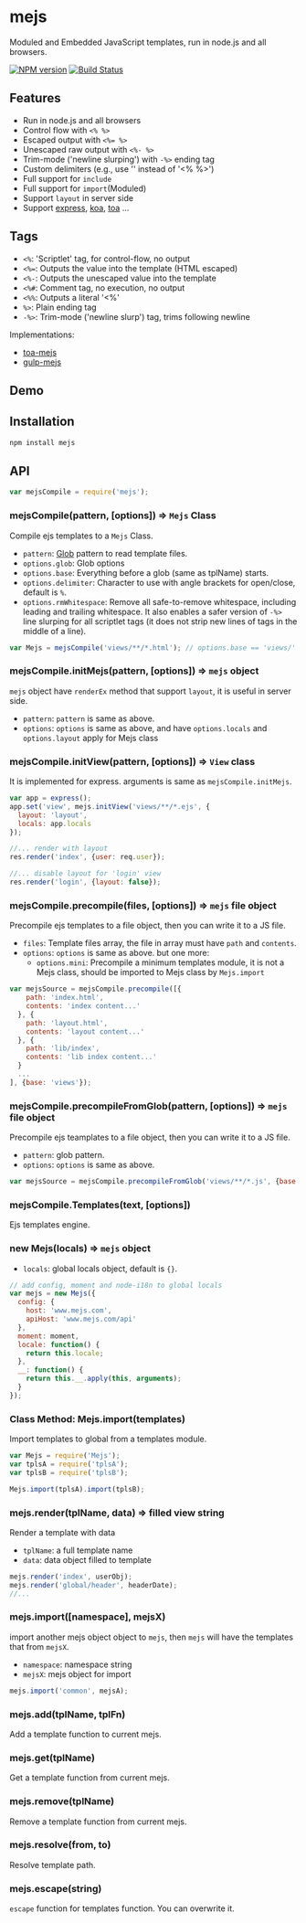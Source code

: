 mejs
====
Moduled and Embedded JavaScript templates, run in node.js and all browsers.

[![NPM version][npm-image]][npm-url]
[![Build Status][travis-image]][travis-url]

## Features

- Run in node.js and all browsers
- Control flow with `<% %>`
- Escaped output with `<%= %>`
- Unescaped raw output with `<%- %>`
- Trim-mode ('newline slurping') with `-%>` ending tag
- Custom delimiters (e.g., use '<? ?>' instead of '<% %>')
- Full support for `include`
- Full support for `import`(Moduled)
- Support `layout` in server side
- Support [express](https://github.com/strongloop/express), [koa](https://github.com/koajs/koa), [toa](https://github.com/toajs/toa) ...

## Tags

- `<%`: 'Scriptlet' tag, for control-flow, no output
- `<%=`: Outputs the value into the template (HTML escaped)
- `<%-`: Outputs the unescaped value into the template
- `<%#`: Comment tag, no execution, no output
- `<%%`: Outputs a literal '<%'
- `%>`:  Plain ending tag
- `-%>`: Trim-mode ('newline slurp') tag, trims following newline

Implementations:

- [toa-mejs](https://github.com/toajs/toa-mejs)
- [gulp-mejs](https://github.com/teambition/gulp-mejs)

## Demo


## Installation

```bash
npm install mejs
```

## API

```js
var mejsCompile = require('mejs');
```

### mejsCompile(pattern, [options]) => `Mejs` Class

Compile ejs templates to a `Mejs` Class.

- `pattern`: [Glob](https://github.com/isaacs/node-glob) pattern to read template files.
- `options.glob`: Glob options
- `options.base`: Everything before a glob (same as tplName) starts.
- `options.delimiter`: Character to use with angle brackets for open/close, default is `%`.
- `options.rmWhitespace`: Remove all safe-to-remove whitespace, including leading and trailing whitespace. It also enables a safer version of `-%>` line slurping for all scriptlet tags (it does not strip new lines of tags in the middle of a line).

```js
var Mejs = mejsCompile('views/**/*.html'); // options.base == 'views/'
```

### mejsCompile.initMejs(pattern, [options]) => `mejs` object

`mejs` object have `renderEx` method that support `layout`, it is useful in server side.

- `pattern`: `pattern` is same as above.
- `options`: `options` is same as above, and have `options.locals` and `options.layout` apply for Mejs class

### mejsCompile.initView(pattern, [options]) => `View` class

It is implemented for express. arguments is same as `mejsCompile.initMejs`.

```js
var app = express();
app.set('view', mejs.initView('views/**/*.ejs', {
  layout: 'layout',
  locals: app.locals
});

//... render with layout
res.render('index', {user: req.user});

//... disable layout for 'login' view
res.render('login', {layout: false});
```

### mejsCompile.precompile(files, [options]) => `mejs` file object
Precompile ejs templates to a file object, then you can write it to a JS file.

- `files`: Template files array, the file in array must have `path` and `contents`.
- `options`: `options` is same as above. but one more:
  - `options.mini`: Precompile a minimum templates module, it is not a Mejs class, should be imported to Mejs class by `Mejs.import`

```js
var mejsSource = mejsCompile.precompile([{
    path: 'index.html',
    contents: 'index content...'
  }, {
    path: 'layout.html',
    contents: 'layout content...'
  }, {
    path: 'lib/index',
    contents: 'lib index content...'
  }
  ...
], {base: 'views'});
```

### mejsCompile.precompileFromGlob(pattern, [options]) => `mejs` file object
Precompile ejs teamplates to a file object, then you can write it to a JS file.

- `pattern`: glob pattern.
- `options`: `options` is same as above.

```js
var mejsSource = mejsCompile.precompileFromGlob('views/**/*.js', {base: 'views'});
```

### mejsCompile.Templates(text, [options])
Ejs templates engine.

### new Mejs(locals) => `mejs` object

- `locals`: global locals object, default is `{}`.

```js
// add config, moment and node-i18n to global locals
var mejs = new Mejs({
  config: {
    host: 'www.mejs.com',
    apiHost: 'www.mejs.com/api'
  },
  moment: moment,
  locale: function() {
    return this.locale;
  },
  __: function() {
    return this.__.apply(this, arguments);
  }
});
```

### Class Method: Mejs.import(templates)
Import templates to global from a templates module.

```js
var Mejs = require('Mejs');
var tplsA = require('tplsA');
var tplsB = require('tplsB');

Mejs.import(tplsA).import(tplsB);
```

### mejs.render(tplName, data) => filled view string
Render a template with data

- `tplName`: a full template name
- `data`: data object filled to template

```js
mejs.render('index', userObj);
mejs.render('global/header', headerDate);
//...
```

### mejs.import([namespace], mejsX)
import another mejs object object to `mejs`, then `mejs` will have the templates that from `mejsX`.

- `namespace`: namespace string
- `mejsX`: mejs object for import

```js
mejs.import('common', mejsA);
```

### mejs.add(tplName, tplFn)
Add a template function to current mejs.

### mejs.get(tplName)
Get a template function from current mejs.

### mejs.remove(tplName)
Remove a template function from current mejs.

### mejs.resolve(from, to)
Resolve template path.

### mejs.escape(string)
`escape` function for templates function. You can overwrite it.

[npm-url]: https://npmjs.org/package/mejs
[npm-image]: http://img.shields.io/npm/v/mejs.svg

[travis-url]: https://travis-ci.org/teambition/mejs
[travis-image]: http://img.shields.io/travis/teambition/mejs.svg
